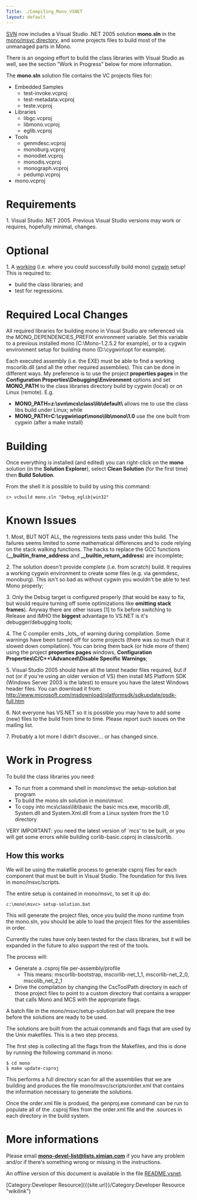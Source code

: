 ```yaml
---
Title: ./Compiling_Mono_VSNET
layout: default
---
```


[SVN]({{site.url}}/SVN "wikilink") now includes a Visual Studio .NET 2005 solution
**mono.sln** in the [mono/msvc
directory](http://anonsvn.mono-project.com/viewvc/trunk/mono/msvc/), and
some projects files to build most of the unmanaged parts in Mono.

There is an ongoing effort to build the class libraries with Visual
Studio as well, see the section "Work in Progress" below for more
information.

The **mono.sln** solution file contains the VC projects files for:

-   Embedded Samples
    -   test-invoke.vcproj
    -   test-metadata.vcproj
    -   teste.vcproj
-   Libraries
    -   libgc.vcproj
    -   libmono.vcproj
    -   eglib.vcproj
-   Tools
    -   genmdesc.vcproj
    -   monoburg.vcproj
    -   monodiet.vcproj
    -   monodis.vcproj
    -   monograph.vcproj
    -   pedump.vcproj
-   mono.vcproj

Requirements
============

​1. Visual Studio .NET 2005. Previous Visual Studio versions may work or
requires, hopefully minimal, changes.

Optional
========

​1. A
[working](Compiling_Mono#{{site.url}}/Windows_Compilation_Compiling_Mono "wikilink")
(i.e. where you could successfully build mono)
[cygwin](http://www.cygwin.com/) setup! This is required to:

-   build the class libraries; and
-   test for regressions.

Required Local Changes
======================

All required libraries for building mono in Visual Studio are referenced
via the MONO\_DEPENDENCIES\_PREFIX environment variable. Set this
variable to a previous installed mono (C:\\Mono-1.2.5.2 for example), or
to a cygwin environment setup for building mono (D:\\cygwin\\opt for
example).

Each executed assembly (i.e. the EXE) must be able to find a working
mscorlib.dll (and all the other required assemblies). This can be done
in different ways. My preference is to use the project **properties
pages** in the **Configuration Properties\\Debugging\\Environment**
options and set **MONO\_PATH** to the class libraries directory build by
cygwin (local) or on Linux (remote). E.g.

-   **MONO\_PATH=z:\\svn\\mcs\\class\\lib\\default\\** allows me to use
    the class libs build under Linux; while
-   **MONO\_PATH=C:\\cygwin\\opt\\mono\\lib\\mono\\1.0** use the one
    built from cygwin (after a make install)

Building
========

Once everything is installed (and edited) you can right-click on the
**mono** solution (in the **Solution Explorer**), select **Clean
Solution** (for the first time) then **Build Solution**.

From the shell it is possible to build by using this command:

<bash>

`c> vcbuild mono.sln "Debug_eglib|win32"`

</bash>

Known Issues
============

​1. Most, BUT NOT ALL, the regressions tests pass under this build. The
failures seems limited to some mathematical differences and to code
relying on the stack walking functions. The hacks to replace the GCC
functions (**\_\_builtin\_frame\_address** and
**\_\_builtin\_return\_address**) are incomplete;

​2. The solution doesn't provide complete (i.e. from scratch) build. It
requires a working cygwin environment to create some files (e.g. via
genmdesc, monoburg). This isn't so bad as without cygwin you wouldn't be
able to test Mono properly;

​3. Only the Debug target is configured properly (that would be easy to
fix, but would require turning off some optimizations like **omitting
stack frames**). Anyway there are other issues [1] to fix before
switching to Release and IMHO the **biggest** advantage to VS.NET is
it's debugger/debugging tools;

​4. The C compiler emits \_lots\_ of warning during compilation. Some
warnings have been turned off for some projects (there was so much that
it slowed down compilation). You can bring them back (or hide more of
them) using the project **properties pages** windows, **Configuration
Properties\\C/C++\\Advanced\\Disable Specific Warnings**;

​5. Visual Studio 2005 should have all the latest header files required,
but if not (or if you're using an older version of VS) then install MS
Platform SDK (Windows Server 2003 is the latest) to ensure you have the
latest Windows header files. You can download it from:
<http://www.microsoft.com/msdownload/platformsdk/sdkupdate/psdk-full.htm>

​6. Not everyone has VS.NET so it is possible you may have to add some
(new) files to the build from time to time. Please report such issues on
the mailing list.

​7. Probably a lot more I didn't discover... or has changed since.

Work in Progress
================

To build the class libraries you need:

-   To run from a command shell in mono\\msvc the setup-solution.bat
    program
-   To build the mono.sln solution in mono\\msvc
-   To copy into mcs\\class\\lib\\basic the basic mcs.exe, mscorlib.dll,
    System.dll and System.Xml.dll from a Linux system from the 1.0
    directory

VERY IMPORTANT: you need the latest version of \`mcs' to be built, or
you will get some errors while building corlib-basic.csproj in
class/corlib.

How this works
--------------

We will be using the makefile process to generate csproj files for each
component that must be built in Visual Studio. The foundation for this
lives in mono/msvc/scripts.

The entire setup is contained in mono/msvc, to set it up do: <bash>

`c:\mono\msvc> setup-solution.bat`

</bash>

This will generate the project files, once you build the mono runtime
from the mono.sln, you should be able to load the project files for the
assemblies in order.

Currently the rules have only been tested for the class libraries, but
it will be expanded in the future to also support the rest of the tools.

The process will:

-   Generate a .csproj file per-assembly/profile
    -   This means: mscorlib-bootstrap, mscorlib-net\_1\_1,
        mscorlib-net\_2\_0, mscolib\_net\_2\_1
-   Drive the compilation by changing the CscToolPath directory in each
    of those project files to point to a custom directory that contains
    a wrapper that calls Mono and MCS with the appropriate flags.

A batch file in the mono/msvc/setup-solution.bat will prepare the tree
before the solutions are ready to be used.

The solutions are built from the actual commands and flags that are used
by the Unix makefiles. This is a two step process.

The first step is collecting all the flags from the Makefiles, and this
is done by running the following command in mono:

<bash>

`$ cd mono`\
`$ make update-csproj`

</bash>

This performs a full directory scan for all the assemblies that we are
building and produces the file mono/msvc/scripts/order.xml that contains
the information necessary to generate the solutions.

Once the order.xml file is produed, the genproj.exe command can be run
to populate all of the .csproj files from the order.xml file and the
.sources in each directory in the build system.

More informations
=================

Please email **<mono-devel-list@lists.ximian.com>** if you have any
problem and/or if there's something wrong or missing in the
instructions.

An offline version of this document is available in the file
[README.vsnet](http://github.com/mono/mono/blob/master/README.vsnet).

[Category:Developer Resource]({{site.url}}/Category:Developer Resource "wikilink")

